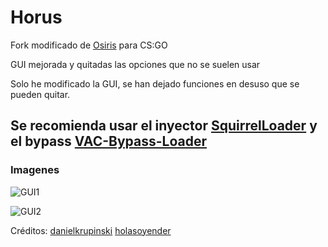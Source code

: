# Horus

Fork modificado de [Osiris](https://github.com/danielkrupinski/Osiris) para CS:GO

GUI mejorada y quitadas las opciones que no se suelen usar

Solo he modificado la GUI, se han dejado funciones en desuso que se pueden quitar.

## Se recomienda usar el inyector [SquirrelLoader](https://github.com/holasoyender/SquirrelLoader) y el bypass [VAC-Bypass-Loader](https://github.com/danielkrupinski/VAC-Bypass-Loader)

### Imagenes

![GUI1](https://i.imgur.com/NVnjpwT.png)

![GUI2](https://i.imgur.com/vg9A7lE.png)

Créditos: [danielkrupinski](https://github.com/danielkrupinski) [holasoyender](https://github.com/holasoyender)
